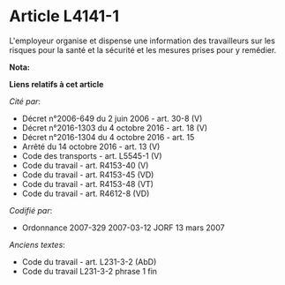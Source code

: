 # Article L4141-1

L'employeur organise et dispense une information des travailleurs sur les risques pour la santé et la sécurité et les mesures
prises pour y remédier.

**Nota:**



**Liens relatifs à cet article**

_Cité par_:

  - Décret n°2006-649 du 2 juin 2006 - art. 30-8 (V)
  - Décret n°2016-1303 du 4 octobre 2016 - art. 18 (V)
  - Décret n°2016-1304 du 4 octobre 2016 - art. 15
  - Arrêté du 14 octobre 2016 - art. 13 (V)
  - Code des transports - art. L5545-1 (V)
  - Code du travail - art. R4153-40 (V)
  - Code du travail - art. R4153-45 (VD)
  - Code du travail - art. R4153-48 (VT)
  - Code du travail - art. R4612-8 (VD)

_Codifié par_:

  - Ordonnance 2007-329 2007-03-12 JORF 13 mars 2007

_Anciens textes_:

  - Code du travail - art. L231-3-2 (AbD)
  - Code du travail L231-3-2 phrase 1 fin
